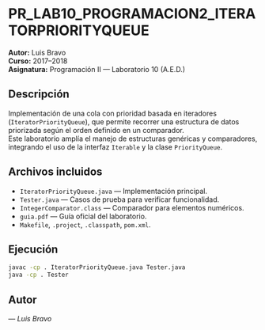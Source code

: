 # PR_LAB10_PROGRAMACION2_ITERATORPRIORITYQUEUE
**Autor:** Luis Bravo  
**Curso:** 2017–2018  
**Asignatura:** Programación II — Laboratorio 10 (A.E.D.)

## Descripción
Implementación de una cola con prioridad basada en iteradores (`IteratorPriorityQueue`), que permite recorrer una estructura de datos priorizada según el orden definido en un comparador.  
Este laboratorio amplía el manejo de estructuras genéricas y comparadores, integrando el uso de la interfaz `Iterable` y la clase `PriorityQueue`.

## Archivos incluidos
- `IteratorPriorityQueue.java` — Implementación principal.
- `Tester.java` — Casos de prueba para verificar funcionalidad.
- `IntegerComparator.class` — Comparador para elementos numéricos.
- `guia.pdf` — Guía oficial del laboratorio.
- `Makefile`, `.project`, `.classpath`, `pom.xml`.

## Ejecución
```bash
javac -cp . IteratorPriorityQueue.java Tester.java
java -cp . Tester
```

## Autor
— *Luis Bravo*

